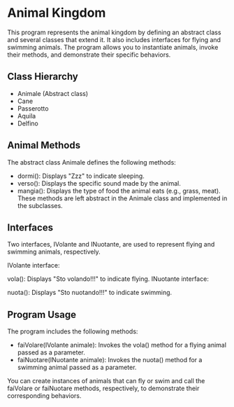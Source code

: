# Animal Kingdom
This program represents the animal kingdom by defining an abstract class and several classes that extend it. It also includes interfaces for flying and swimming animals. The program allows you to instantiate animals, invoke their methods, and demonstrate their specific behaviors.

## Class Hierarchy
- Animale (Abstract class)
 - Cane
 - Passerotto
 - Aquila
 - Delfino
## Animal Methods
The abstract class Animale defines the following methods:

 - dormi(): Displays "Zzz" to indicate sleeping.
 - verso(): Displays the specific sound made by the animal.
 - mangia(): Displays the type of food the animal eats (e.g., grass, meat).
These methods are left abstract in the Animale class and implemented in the subclasses.

## Interfaces
Two interfaces, IVolante and INuotante, are used to represent flying and swimming animals, respectively.

IVolante interface:

vola(): Displays "Sto volando!!!" to indicate flying.
INuotante interface:

nuota(): Displays "Sto nuotando!!!" to indicate swimming.
## Program Usage
The program includes the following methods:

 - faiVolare(IVolante animale): Invokes the vola() method for a flying animal passed as a parameter.
 - faiNuotare(INuotante animale): Invokes the nuota() method for a swimming animal passed as a parameter.

You can create instances of animals that can fly or swim and call the faiVolare or faiNuotare methods, respectively, to demonstrate their corresponding behaviors.

